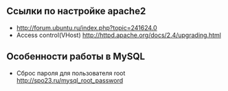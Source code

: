 ## Ссылки по настройке apache2
- http://forum.ubuntu.ru/index.php?topic=241624.0
- Access control(VHost) http://httpd.apache.org/docs/2.4/upgrading.html

## Особенности работы в MySQL
- Сброс пароля для пользователя root http://spo23.ru/mysql_root_password
